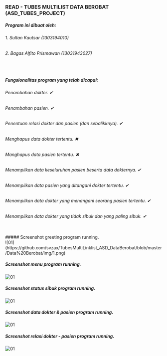 ### READ - TUBES MULTILIST DATA BEROBAT (ASD_TUBES_PROJECT)

##### Program ini dibuat oleh:
###### 1. Sultan Kautsar (1303194010)
###### 2. Bagas Alfito Prismawan (13031943027)
<br>

##### Fungsionalitas program yang telah dicapai:
###### Penambahan dokter. ✔
###### Penambahan pasien. ✔
###### Penentuan relasi dokter dan pasien (dan sebalikknya). ✔
###### Menghapus data dokter tertentu. ✖
###### Manghapus data pasien tertentu. ✖
###### Menampilkan data keseluruhan pasien beserta data dokternya. ✔
###### Menampilkan data pasien yang ditangani dokter tertentu. ✔
###### Menampilkan data dokter yang menangani seorang pasien tertentu. ✔
###### Menampilkan data dokter yang tidak sibuk dan yang paling sibuk. ✔

<br>
##### Screenshot greeting program running. <br>
![01](https://github.com/svzax/TubesMultiLinklist_ASD_DataBerobat/blob/master/Data%20Berobat/img/1.png)

##### Screenshot menu program running. <br>
![01](https://github.com/svzax/TubesMultiLinklist_ASD_DataBerobat/blob/master/Data%20Berobat/img/2.png)

##### Screenshot status sibuk program running. <br>
![01](https://github.com/svzax/TubesMultiLinklist_ASD_DataBerobat/blob/master/Data%20Berobat/img/3.png)

##### Screenshot data dokter & pasien program running. <br>
![01](https://github.com/svzax/TubesMultiLinklist_ASD_DataBerobat/blob/master/Data%20Berobat/img/4.png)

##### Screenshot relasi dokter - pasien program running. <br>
![01](https://github.com/svzax/TubesMultiLinklist_ASD_DataBerobat/blob/master/Data%20Berobat/img/5.png)
